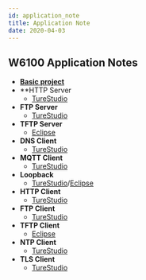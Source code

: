 ```yaml
---
id: application_note
title: Application Note
date: 2020-04-03
---
```



## W6100 Application Notes

  * [**Basic project**](https://github.com/WIZnet-ioLibrary/w6100-evb-gcc-eclipse)
  * **HTTP Server
    * [TureStudio](https://github.com/WIZnet-ioLibrary/W6100EVB-HTTP_Server)
  * **FTP Server**
    * [TureStudio](https://github.com/WIZnet-ioLibrary/W6100EVB-FTPServer)
  * **TFTP Server**
    * [Eclipse](https://github.com/WIZnet-ioLibrary/w6100-evb-gcc-eclipse-tftps-simple)
  * **DNS Client**
    * [TureStudio](https://github.com/WIZnet-ioLibrary/W6100EVB-Loopback)
  * **MQTT Client**
    * [TureStudio](https://github.com/WIZnet-ioLibrary/W6100EVB-MQTT)
  * **Loopback**
    * [TureStudio](https://github.com/WIZnet-ioLibrary/W6100EVB-Loopback)/[Eclipse](https://github.com/WIZnet-ioLibrary/w6100-evb-gcc-eclipse-loopback)
  * **HTTP Client**
    * [TureStudio](https://github.com/WIZnet-ioLibrary/W6100EVB-HTTP_Client)
  * **FTP Client**
    * [TureStudio](https://github.com/WIZnet-ioLibrary/W6100EVB-FTPC)
  * **TFTP Client**
    * [Eclipse](https://github.com/WIZnet-ioLibrary/w6100-evb-gcc-eclipse-tftpc-simple)
  * **NTP Client**
    * [TureStudio](https://github.com/WIZnet-ioLibrary/W6100EVB-NTP)
  * **TLS Client**
    * [TureStudio](https://github.com/WIZnet-ioLibrary/W6100EVB-TLS)

